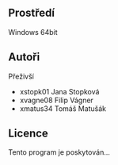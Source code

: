Prostředí
---------

Windows 64bit

Autoři
------

Přeživší
- xstopk01 Jana Stopková
- xvagne08 Filip Vágner 
- xmatus34 Tomáš Matušák

Licence
-------

Tento program je poskytován...
